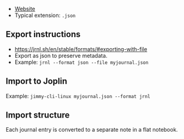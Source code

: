 - [Website](https://jrnl.sh/)
- Typical extension: `.json`

## Export instructions

- <https://jrnl.sh/en/stable/formats/#exporting-with-file>
- Export as json to preserve metadata.
- Example: `jrnl --format json --file myjournal.json`

## Import to Joplin

Example: `jimmy-cli-linux myjournal.json --format jrnl`

## Import structure

Each journal entry is converted to a separate note in a flat notebook.
